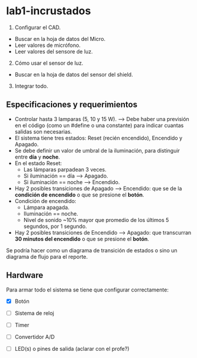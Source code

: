# lab1-incrustados

1. Configurar el CAD.
  - Buscar en la hoja de datos del Micro.
  - Leer valores de micrófono.
  - Leer valores del sensore de luz.

2. Cómo usar el sensor de luz.
  - Buscar en la hoja de datos del sensor del shield.

3. Integrar todo.

## Especificaciones y requerimientos

 - Controlar hasta 3 lamparas (5, 10 y 15 W). --> Debe haber una previsión en el código (como un #define o una constante) para indicar cuantas salidas son necesarias.
 - El sistema tiene tres estados: Reset (recién encendido), Encendido y Apagado.
 - Se debe definir un valor de umbral de la iluminación, para distinguir entre <b>día</b> y <b>noche</b>.
 - En el estado Reset:
   * Las lámparas parpadean 3 veces.
   * Si iluminación == día --> Apagado.
   * Si iluminación == noche --> Encendido.
 - Hay 2 posibles transiciones de Apagado --> Encendido: que se de la <b>condición de encendido</b> o que se presione el <b>botón</b>. 
 - Condición de encendido:
   * Lámpara apagada.
   * Iluminación == noche.
   * Nivel de sonido ~10% mayor que promedio de los últimos 5 segundos, por 1 segundo. 
 - Hay 2 posibles transiciones de Encendido --> Apagado: que transcurran <b>30 minutos del encendido</b> o que se presione el <b>botón</b>.

Se podría hacer como un diagrama de transición de estados o sino un diagrama de flujo para el reporte.

## Hardware

Para armar todo el sistema se tiene que configurar correctamente:

 - [x] Botón
 - [ ] Sistema de reloj
 - [ ] Timer
 - [ ] Convertidor A/D
 - [ ] LED(s) o pines de salida (aclarar con el profe?)

